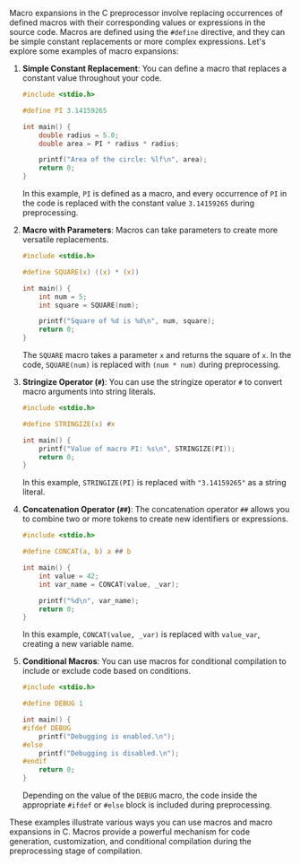Macro expansions in the C preprocessor involve replacing occurrences of defined macros with their corresponding values or expressions in the source code. Macros are defined using the `#define` directive, and they can be simple constant replacements or more complex expressions. Let's explore some examples of macro expansions:

1. **Simple Constant Replacement**:
   You can define a macro that replaces a constant value throughout your code.

   ```c
   #include <stdio.h>

   #define PI 3.14159265

   int main() {
       double radius = 5.0;
       double area = PI * radius * radius;

       printf("Area of the circle: %lf\n", area);
       return 0;
   }
   ```

   In this example, `PI` is defined as a macro, and every occurrence of `PI` in the code is replaced with the constant value `3.14159265` during preprocessing.

2. **Macro with Parameters**:
   Macros can take parameters to create more versatile replacements.

   ```c
   #include <stdio.h>

   #define SQUARE(x) ((x) * (x))

   int main() {
       int num = 5;
       int square = SQUARE(num);

       printf("Square of %d is %d\n", num, square);
       return 0;
   }
   ```

   The `SQUARE` macro takes a parameter `x` and returns the square of `x`. In the code, `SQUARE(num)` is replaced with `(num * num)` during preprocessing.

3. **Stringize Operator (`#`)**:
   You can use the stringize operator `#` to convert macro arguments into string literals.

   ```c
   #include <stdio.h>

   #define STRINGIZE(x) #x

   int main() {
       printf("Value of macro PI: %s\n", STRINGIZE(PI));
       return 0;
   }
   ```

   In this example, `STRINGIZE(PI)` is replaced with `"3.14159265"` as a string literal.

4. **Concatenation Operator (`##`)**:
   The concatenation operator `##` allows you to combine two or more tokens to create new identifiers or expressions.

   ```c
   #include <stdio.h>

   #define CONCAT(a, b) a ## b

   int main() {
       int value = 42;
       int var_name = CONCAT(value, _var);

       printf("%d\n", var_name);
       return 0;
   }
   ```

   In this example, `CONCAT(value, _var)` is replaced with `value_var`, creating a new variable name.

5. **Conditional Macros**:
   You can use macros for conditional compilation to include or exclude code based on conditions.

   ```c
   #include <stdio.h>

   #define DEBUG 1

   int main() {
   #ifdef DEBUG
       printf("Debugging is enabled.\n");
   #else
       printf("Debugging is disabled.\n");
   #endif
       return 0;
   }
   ```

   Depending on the value of the `DEBUG` macro, the code inside the appropriate `#ifdef` or `#else` block is included during preprocessing.

These examples illustrate various ways you can use macros and macro expansions in C. Macros provide a powerful mechanism for code generation, customization, and conditional compilation during the preprocessing stage of compilation.
